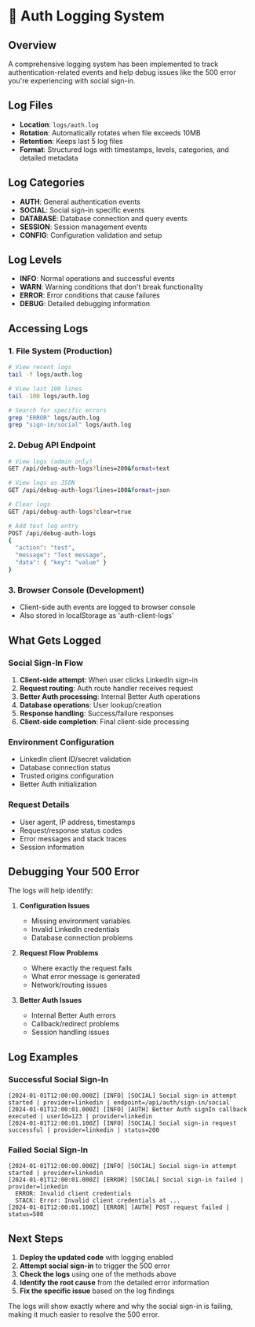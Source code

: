 # 🔐 Auth Logging System

## Overview

A comprehensive logging system has been implemented to track authentication-related events and help debug issues like the 500 error you're experiencing with social sign-in.

## Log Files

- **Location**: `logs/auth.log`
- **Rotation**: Automatically rotates when file exceeds 10MB
- **Retention**: Keeps last 5 log files
- **Format**: Structured logs with timestamps, levels, categories, and detailed metadata

## Log Categories

- **AUTH**: General authentication events
- **SOCIAL**: Social sign-in specific events  
- **DATABASE**: Database connection and query events
- **SESSION**: Session management events
- **CONFIG**: Configuration validation and setup

## Log Levels

- **INFO**: Normal operations and successful events
- **WARN**: Warning conditions that don't break functionality
- **ERROR**: Error conditions that cause failures
- **DEBUG**: Detailed debugging information

## Accessing Logs

### 1. File System (Production)
```bash
# View recent logs
tail -f logs/auth.log

# View last 100 lines
tail -100 logs/auth.log

# Search for specific errors
grep "ERROR" logs/auth.log
grep "sign-in/social" logs/auth.log
```

### 2. Debug API Endpoint
```bash
# View logs (admin only)
GET /api/debug-auth-logs?lines=200&format=text

# View logs as JSON
GET /api/debug-auth-logs?lines=100&format=json

# Clear logs
GET /api/debug-auth-logs?clear=true

# Add test log entry
POST /api/debug-auth-logs
{
  "action": "test",
  "message": "Test message",
  "data": { "key": "value" }
}
```

### 3. Browser Console (Development)
- Client-side auth events are logged to browser console
- Also stored in localStorage as 'auth-client-logs'

## What Gets Logged

### Social Sign-In Flow
1. **Client-side attempt**: When user clicks LinkedIn sign-in
2. **Request routing**: Auth route handler receives request
3. **Better Auth processing**: Internal Better Auth operations
4. **Database operations**: User lookup/creation
5. **Response handling**: Success/failure responses
6. **Client-side completion**: Final client-side processing

### Environment Configuration
- LinkedIn client ID/secret validation
- Database connection status
- Trusted origins configuration
- Better Auth initialization

### Request Details
- User agent, IP address, timestamps
- Request/response status codes
- Error messages and stack traces
- Session information

## Debugging Your 500 Error

The logs will help identify:

1. **Configuration Issues**
   - Missing environment variables
   - Invalid LinkedIn credentials
   - Database connection problems

2. **Request Flow Problems**
   - Where exactly the request fails
   - What error message is generated
   - Network/routing issues

3. **Better Auth Issues**
   - Internal Better Auth errors
   - Callback/redirect problems
   - Session handling issues

## Log Examples

### Successful Social Sign-In
```
[2024-01-01T12:00:00.000Z] [INFO] [SOCIAL] Social sign-in attempt started | provider=linkedin | endpoint=/api/auth/sign-in/social
[2024-01-01T12:00:01.000Z] [INFO] [AUTH] Better Auth signIn callback executed | userId=123 | provider=linkedin
[2024-01-01T12:00:01.100Z] [INFO] [SOCIAL] Social sign-in request successful | provider=linkedin | status=200
```

### Failed Social Sign-In
```
[2024-01-01T12:00:00.000Z] [INFO] [SOCIAL] Social sign-in attempt started | provider=linkedin
[2024-01-01T12:00:01.000Z] [ERROR] [SOCIAL] Social sign-in failed | provider=linkedin
  ERROR: Invalid client credentials
  STACK: Error: Invalid client credentials at ...
[2024-01-01T12:00:01.100Z] [ERROR] [AUTH] POST request failed | status=500
```

## Next Steps

1. **Deploy the updated code** with logging enabled
2. **Attempt social sign-in** to trigger the 500 error
3. **Check the logs** using one of the methods above
4. **Identify the root cause** from the detailed error information
5. **Fix the specific issue** based on the log findings

The logs will show exactly where and why the social sign-in is failing, making it much easier to resolve the 500 error.
